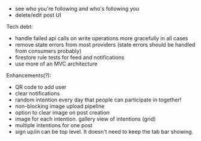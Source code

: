 - see who you're following and who's following you
- delete/edit post UI

Tech debt:
- handle failed api calls on write operations more gracefully in all cases
- remove state errors from most providers (state errors should be handled from consumers probably)
- firestore rule tests for feed and notifications
- use more of an MVC architecture

Enhancements(?):
- QR code to add user
- clear notifications
- random intention every day that people can participate in together!
- non-blocking image upload pipeline
- option to clear image on post creation
- image for each intention. gallery view of intentions (grid)
- multiple intentions for one post
- sign up/in can be top level. It doesn't need to keep the tab bar showing.
